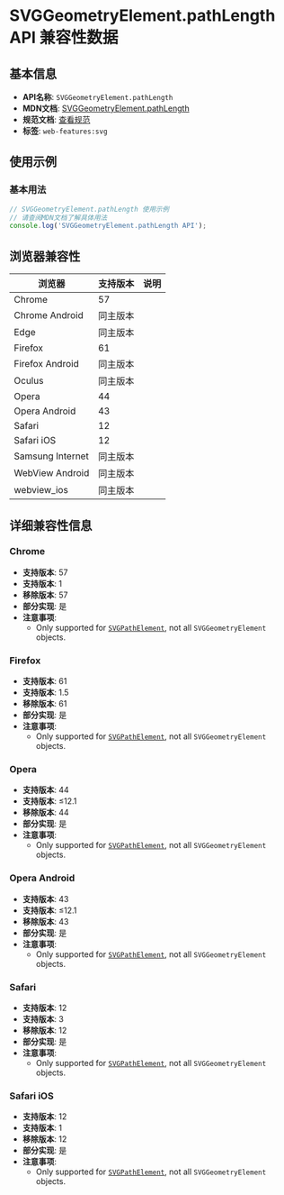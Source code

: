 # SVGGeometryElement.pathLength API 兼容性数据

## 基本信息

- **API名称**: `SVGGeometryElement.pathLength`
- **MDN文档**: [SVGGeometryElement.pathLength](https://developer.mozilla.org/docs/Web/API/SVGGeometryElement/pathLength)
- **规范文档**: [查看规范](https://svgwg.org/svg2-draft/types.html#__svg__SVGGeometryElement__pathLength)
- **标签**: `web-features:svg`

## 使用示例

### 基本用法

```javascript
// SVGGeometryElement.pathLength 使用示例
// 请查阅MDN文档了解具体用法
console.log('SVGGeometryElement.pathLength API');
```

## 浏览器兼容性

| 浏览器 | 支持版本 | 说明 |
|--------|----------|------|
| Chrome | 57 |  |
| Chrome Android | 同主版本 |  |
| Edge | 同主版本 |  |
| Firefox | 61 |  |
| Firefox Android | 同主版本 |  |
| Oculus | 同主版本 |  |
| Opera | 44 |  |
| Opera Android | 43 |  |
| Safari | 12 |  |
| Safari iOS | 12 |  |
| Samsung Internet | 同主版本 |  |
| WebView Android | 同主版本 |  |
| webview_ios | 同主版本 |  |

## 详细兼容性信息

### Chrome

- **支持版本**: 57
- **支持版本**: 1
- **移除版本**: 57
- **部分实现**: 是
- **注意事项**:
  - Only supported for [`SVGPathElement`](https://developer.mozilla.org/docs/Web/API/SVGPathElement), not all `SVGGeometryElement` objects.

### Firefox

- **支持版本**: 61
- **支持版本**: 1.5
- **移除版本**: 61
- **部分实现**: 是
- **注意事项**:
  - Only supported for [`SVGPathElement`](https://developer.mozilla.org/docs/Web/API/SVGPathElement), not all `SVGGeometryElement` objects.

### Opera

- **支持版本**: 44
- **支持版本**: ≤12.1
- **移除版本**: 44
- **部分实现**: 是
- **注意事项**:
  - Only supported for [`SVGPathElement`](https://developer.mozilla.org/docs/Web/API/SVGPathElement), not all `SVGGeometryElement` objects.

### Opera Android

- **支持版本**: 43
- **支持版本**: ≤12.1
- **移除版本**: 43
- **部分实现**: 是
- **注意事项**:
  - Only supported for [`SVGPathElement`](https://developer.mozilla.org/docs/Web/API/SVGPathElement), not all `SVGGeometryElement` objects.

### Safari

- **支持版本**: 12
- **支持版本**: 3
- **移除版本**: 12
- **部分实现**: 是
- **注意事项**:
  - Only supported for [`SVGPathElement`](https://developer.mozilla.org/docs/Web/API/SVGPathElement), not all `SVGGeometryElement` objects.

### Safari iOS

- **支持版本**: 12
- **支持版本**: 1
- **移除版本**: 12
- **部分实现**: 是
- **注意事项**:
  - Only supported for [`SVGPathElement`](https://developer.mozilla.org/docs/Web/API/SVGPathElement), not all `SVGGeometryElement` objects.

